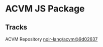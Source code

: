 # ACVM JS Package

## Tracks

ACVM Repository [noir-lang/acvm@9d02637](https://github.com/noir-lang/acvm/tree/9d02637299a1446b3e3765c567d0a3d6f117a5c6)

